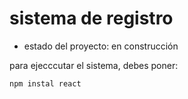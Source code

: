 <h1>sistema de registro</h1>

- estado del proyecto: en construcción

para ejecccutar el sistema, debes poner:

```npm instal react```

